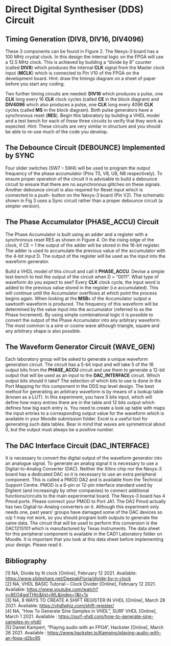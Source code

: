 # Direct Digital Synthesiser (DDS) Circuit

## Timing Generation (**DIV8**, **DIV16**, **DIV4096**)
These 3 components can be found in Figure 2. The Nexys-3 board has a 100 MHz crystal clock. In this design the internal logic on the FPGA will use a 12.5 MHz clock. This is achieved by building a “divide by 8” counter (called **DIV8**) which produces the internal **CLK** signal from the Master clock input (**MCLK**) which is connected to Pin V10 of the FPGA on the development board.
Hint: draw the timings diagram on a sheet of paper before you start any coding.

Two further timing circuits are needed: **DIV16** which produces a pulse, one **CLK** long every 16 **CLK** clock cycles (called **CE** in the block diagram) and **DIV4096** which also produces a pulse, one **CLK** long every 4096 **CLK** cycles (called **MS** in the block diagram). Both pulse generators have a synchronous reset (**RES**).
Begin this laboratory by building a VHDL model and a test bench for each of these three circuits to verify that they work as expected. Hint: These circuits are very similar in structure and you should be able to re-use much of the code you develop.

## The Debounce Circuit (DEBOUNCE) Implemented by SYNC

Four slider switches (SW7 – SW4) will be used to program the output frequency of the phase accumulator (Pins T5, V8, U8, N8 respectively). To ensure proper operation of the circuit it is advisable to build a debounce circuit to ensure that there are no asynchronous glitches on these signals. Another debounce circuit is also required for Reset input which is connected to a push- button on the Nexys-3 board (Pin V2). The schematic shown in Fig 3 uses a Sync circuit rather than a proper debounce circuit (a simpler version).

## The Phase Accumulator (**PHASE_ACCU**) Circuit
The Phase Accumulator is built using an adder and a register with a synchronous reset RES as shown in Figure 4. On the rising edge of the clock, if CE = 1 the output of the adder will be stored in the 16-bit register. The adder is used to accumulate the previous value of the accumulator with the 4-bit input D. The output of the register will be used as the input into the waveform generator.

Build a VHDL model of this circuit and call it **PHASE_ACCU**. Devise a simple test-bench to test the output of the circuit when D = “0011”. What type of waveform do you expect to see?
Every **CLK** clock cycle, the input word is added to the previous value stored in the register (i.e accumulated). This will continue until the Accumulator overflows at which point the process begins again. When looking at the **MSB**s of the Accumulator output a sawtooth waveform is produced. The frequency of this waveform will be determined by the value input into the accumulator (referred to as the Phase Increment).
By using simple combinational logic it is possible to convert the output of the Phase Accumulator into any arbitrary waveform. The most common is a sine or cosine wave although triangle, square and any arbitrary shape is also possible.

## The Waveform Generator Circuit (WAVE_GEN)

Each laboratory group will be asked to generate a unique waveform generation circuit.
The circuit has a 5-bit input and will take 5 of the 16 output bits from the **PHASE_ACCU** circuit and use them to generate a 12-bit output that will be used as an input to the **DAC_INTERFACE** circuit. Which output bits should it take? The selection of which bits to use is done in the Port Mapping for this component in the DDS top level design.
The best method for generating an arbitrary waveform is by means of a lookup table (known as a LUT). In this experiment, you have 5 bits input, which will define how many entries there are in the table and 12 bits output which defines how big each entry is.
You need to create a look up table with maps the input entries to a corresponding output value for the waveform which is available in your Moodle submission folder.
Excel is a useful tool for generating such data tables. Bear in mind that waves are symmetrical about 0, but the output must always be a positive number.

## The DAC Interface Circuit (DAC_INTERFACE)

It is necessary to convert the digital output of the waveform generator into an analogue signal. To generate an analog signal it is necessary to use a Digital-to-Analog Converter (DAC). Neither the Xilinx chip nor the Nexys-3 board has a dedicated DAC so it is necessary to use an extra peripheral component. This is called a PMOD DA2 and is available from the Technical Support Centre. PMOD is a 6-pin or 12-pin interface standard used by Digilent (and increasingly by other companies) to connect additional functions/circuits to the main experimental board. The Nexys-3 board has 4 Pmod ports. Please connect your PMOD to Port JA1. The DA2 Pmod actually has two Digital-to-Analog converters on it. Although this experiment only needs one, past years’ groups have damaged some of the DAC devices so o/p 1 may not work, so you should program both outputs to generate the same data. The circuit that will be used to perform this conversion is the DAC121S101 which is manufactured by Texas Instruments. The data sheet for this peripheral component is available in the CAD1 Laboratory folder on Moodle. It is important that you look at this data sheet before implementing your design. Please read it.



## Bibliography
[1] NA, Divide by N clock [Online], February 12 2021. Available: <https://www.slideshare.net/DeepakFloria/divide-by-n-clock>  
[2] NA, VHDL BASIC Tutorial – Clock Divider [Online], February 12 2021. Available: <https://www.youtube.com/watch?v=8EO4gqlTHtc&list=WL&index=1&t=1s>  
[3] NA, 8 WAYS TO CREATE A SHIFT REGISTER IN VHDL [Online], March 28 2021. Available: <https://vhdlwhiz.com/shift-register/>  
[4] NA, “How To Generate Sine Samples in VHDL”, SURF VHDL [Online], March 1 2021. Available : <https://surf-vhdl.com/how-to-generate-sine-samples-in-vhdl/>  
[5] Daniel Kampert, “Playing audio with an FPGA“, Hackster [Online], March 26 2021. Available : <https://www.hackster.io/Kampino/playing-audio-with-an-fpga-d2bc85>  
